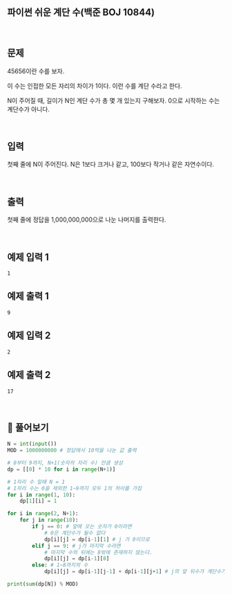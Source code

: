 ## 파이썬 쉬운 계단 수(백준 BOJ 10844)

<br>

## 문제

45656이란 수를 보자.

이 수는 인접한 모든 자리의 차이가 1이다. 이런 수를 계단 수라고 한다.

N이 주어질 때, 길이가 N인 계단 수가 총 몇 개 있는지 구해보자. 0으로 시작하는 수는 계단수가 아니다.

<br>

## 입력

첫째 줄에 N이 주어진다. N은 1보다 크거나 같고, 100보다 작거나 같은 자연수이다.

<br>

## 출력

첫째 줄에 정답을 1,000,000,000으로 나눈 나머지를 출력한다.

<br>

## 예제 입력 1 

```
1
```

## 예제 출력 1 

```
9
```

## 예제 입력 2 

```
2
```

## 예제 출력 2 

```
17
```

<br>

## 📝 풀어보기

``` python
N = int(input())
MOD = 1000000000 # 정답에서 10억을 나눈 값 출력

# 0부터 9까지, N+1(숫자의 자리 수) 만큼 생성
dp = [[0] * 10 for i in range(N+1)]

# 1자리 수 일때 N = 1
# 1자리 수는 0을 제외한 1~9까지 모두 1의 차이를 가짐
for i in range(1, 10):
    dp[1][i] = 1

for i in range(2, N+1):
    for j in range(10):
        if j == 0: # 앞에 오는 숫자가 0이라면
            # 0은 계단수가 될수 없다 
            dp[i][j] = dp[i-1][1] # j 가 0이므로 
        elif j == 9: # j가 마지막 수라면
            # 마지막 수의 뒤에는 8밖에 존재하지 않는다.
            dp[i][j] = dp[i-1][8]
        else: # 1~8까지의 수 
            dp[i][j] = dp[i-1][j-1] + dp[i-1][j+1] # j의 앞 뒤수가 계단수가 될수있다.

print(sum(dp[N]) % MOD)
```

